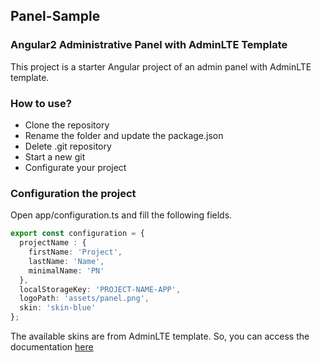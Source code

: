 ## Panel-Sample

### Angular2 Administrative Panel with AdminLTE Template

This project is a starter Angular project of an admin panel with AdminLTE template.

### How to use?

* Clone the repository
* Rename the folder and update the package.json
* Delete .git repository
* Start a new git
* Configurate your project

### Configuration the project

Open app/configuration.ts and fill the following fields.
```typescript
export const configuration = {
  projectName : {
    firstName: 'Project',
    lastName: 'Name',
    minimalName: 'PN'
  },
  localStorageKey: 'PROJECT-NAME-APP',
  logoPath: 'assets/panel.png',
  skin: 'skin-blue'
};
```
The available skins are from AdminLTE template. So, you can access the documentation [here](https://adminlte.io/themes/AdminLTE/documentation/index.html)


